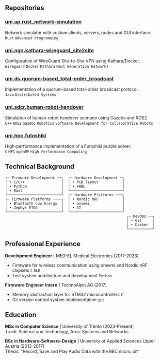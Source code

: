 ## Repositories
<!-- 
### [uni.pc.zephyr-sam.ctx-protocols](https://github.com/falswe/uni.pc.zephyr-sam.ctx-protocols)
Implementation of concurrent transmission protocols in Zephyr OS based communication framework.
`C` `Zephyr RTOS` `Glossy` `Crystal` `Project Course`

### [uni.lpw.zephyr-sam.logging](https://github.com/falswe/uni.lpw.zephyr-sam.logging)
Custom logging implementation for Zephyr OS based communication framework.
`C` `Zephyr RTOS` `Low Power Wireless Networking for the Internet of Things` -->

### [uni.ap.rust_network-simulation](https://github.com/falswe/uni.ap.rust_network-simulation)
Network simulator with custom clients, servers, nodes and GUI interface.  
`Rust` `Advanced Programming`

### [uni.ngn.kathara-wireguard_site2site](https://github.com/falswe/uni.ngn.kathara-wireguard_site2site)
Configuration of WireGuard Site-to-Site VPN using Kathara/Docker.  
`Wireguard` `Docker` `Kathara` `Next Generation Networks`

### [uni.ds.quorum-based_total-order_broadcast](https://github.com/falswe/uni.ds.quorum-based_total-order_broadcast)
Implementation of a quorum-based total-order broadcast protocol.  
`Java` `Distributed Systems`

### [uni.sdcr.human-robot-handover](https://github.com/falswe/uni.sdcr.human-robot-handover)
Simulation of human-robot handover scenario using Gazebo and ROS2.  
`C++` `ROS2` `Gazebo` `Robotics` `Software Development for Collaborative Robots`

### [uni.hpc.futoshiki](https://github.com/falswe/uni.hpc.futoshiki)
High-performance implementation of a Futoshiki puzzle solver.  
`C` `MPI` `openMP` `High Performance Computing`

## Technical Background

```
┌─ Firmware Development ──┐  ┌─ Hardware Development ─┐
│ • C/C++                 │  │ • PCB layout           │
│ • Python                │  │ • VHDL                 │
│ • Rust                  │  └────────────────────────┘
└─────────────────────────┘  ┌─ Hardware Platforms ───┐
┌─ Firmware Platforms ────┐  │ • Nordic nRF           │
│ • Bluetooth Low Energy  │  │ • onsemi               │
│ • Zephyr RTOS           │  │ • ST                   │
└─────────────────────────┘  └────────────────────────┘
                                                        ┌─ DevOps ──┐
                                                        │ • Git     │
                                                        │ • Docker  │
                                                        └───────────┘
```

## Professional Experience

**Development Engineer** | MED-EL Medical Electronics (2017-2023)
- Firmware for wireless communication using onsemi and Nordic nRF chipsets `C` `BLE`
- Test system architecture and development `Python`

**Firmware Engineer Intern** | TechnoAlpin AG (2017)
- Memory abstraction layer for STM32 microcontrollers `C`
- Git version control system implementation `git`

## Education

**MSc in Computer Science** | University of Trento (2023-Present)  
Track: Science and Technology, Area: Systems and Networks

**BSc in Hardware-Software-Design** | University of Applied Sciences Upper Austria (2013-2017)  
Thesis: "Record, Save and Play Audio Data with the BBC micro::bit"  
